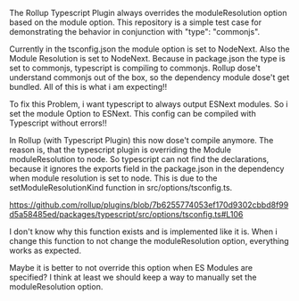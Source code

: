 The Rollup Typescript Plugin always overrides the moduleResolution option based on the module option.
This repository is a simple test case for demonstrating the behavior in conjunction with "type": "commonjs".

Currently in the tsconfig.json the module option is set to NodeNext. Also the Module Resolution is set to NodeNext.
Because in package.json the type is set to commonjs, typescript is compiling to commonjs.
Rollup dose't understand commonjs out of the box, so the dependency module dose't get bundled.
All of this is what i am expecting!!

To fix this Problem, i want typescript to always output ESNext modules. So i set the module Option to ESNext.
This config can be compiled with Typescript without errors!!

In Rollup (with Typescript Plugin) this now dose't compile anymore. 
The reason is, that the typescript plugin is overriding the Module moduleResolution to node.
So typescript can not find the declarations, because it ignores the exports field in the package.json in the dependency when module resolution is set to node.
This is due to the setModuleResolutionKind function in src/options/tsconfig.ts.

https://github.com/rollup/plugins/blob/7b6255774053ef170d9302cbbd8f99d5a58485ed/packages/typescript/src/options/tsconfig.ts#L106

I don't know why this function exists and is implemented like it is. 
When i change this function to not change the moduleResolution option, everything works as expected.

Maybe it is better to not override this option when ES Modules are specified?
I think at least we should keep a way to manually set the moduleResolution option.
